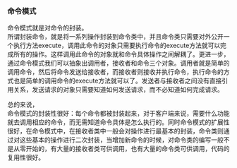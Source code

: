 ### 命令模式
命令模式就是对命令的封装。  
所谓封装命令，就是将一系列操作封装到命令类中，并且命令类只需要对外公开一个执行方法execute，调用此命令的对象只需要执行命令的execute方法就可以完成所有的操作。这样调用此命令的对象就和命令具体操作之间解耦了。更进一步，通过命令模式我们可以抽象出调用者，接收者和命令三个对象。调用者就是简单的调用命令，然后将命令发送给接收者，而接收者则接收并执行命令，执行命令的方式也是简单的调用命令的execute方法就可以了。发送者与接收者之间没有直接引用关系，发送请求的对象只需要知道如何发送请求，而不必知道如何完成请求。


总的来说，  
命令模式的封装性很好：每个命令都被封装起来，对于客户端来说，需要什么功能就去调用相应的命令，而无需知道命令具体是怎么执行的。同时命令模式的扩展性很好，在命令模式中，在接收者类中一般会对操作进行最基本的封装，命令类则通过对这些基本的操作进行二次封装，当增加新命令的时候，对命令类的编写一般不是从零开始的，有大量的接收者类可供调用，也有大量的命令类可供调用，代码的复用性很好。